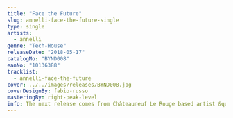 ```yaml
---
title: "Face the Future"
slug: annelli-face-the-future-single
type: single
artists:
  - annelli
genre: "Tech-House"
releaseDate: "2018-05-17"
catalogNo: "BYND008"
eanNo: "10136388"
tracklist:
  - annelli-face-the-future
cover: ../../images/releases/BYND008.jpg
coverDesignBy: fabio-russo
masteringBy: right-peak-level
info: The next release comes from Châteauneuf Le Rouge based artist &quot;Anelli&quot;. With the approach of creating modern house music based on old principles, his latest single &quot;Face the Future&quot; will be an absolute banger for the dancefloor, beach bars or for easy listening while driving on the roads.
---
```

